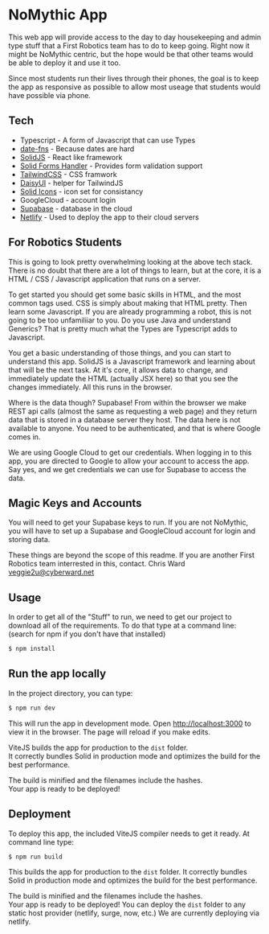 # NoMythic App

This web app will provide access to the day to day housekeeping and admin type stuff that a First Robotics team has to do to keep going. Right now it might be NoMythic centric, but the hope would be that other teams would be able to deploy it and use it too.

Since most students run their lives through their phones, the goal is to keep the app as responsive as possible to allow most useage that students would have possible via phone.

## Tech

-   Typescript - A form of Javascript that can use Types
-   [date-fns](https://date-fns.org) - Because dates are hard
-   [SolidJS](https://www.solidjs.com) - React like framework
-   [Solid Forms Handler](https://solid-form-handler.com/docs/introduction) - Provides form validation support
-   [TailwindCSS](https://tailwindcss.com) - CSS framwork
-   [DaisyUI](https://daisyui.com) - helper for TailwindJS
-   [Solid Icons](https://solid-icons.vercel.app) - icon set for consistancy
-   GoogleCloud - account login
-   [Supabase](https://supabase.com) - database in the cloud
-   [Netlify](https://www.netlify.com/for/web-applications/) - Used to deploy the app to their cloud servers

## For Robotics Students

This is going to look pretty overwhelming looking at the above tech stack. There is no doubt that there are a lot of things to learn, but at the core, it is a HTML / CSS / Javascript application that runs on a server.

To get started you should get some basic skills in HTML, and the most common tags used. CSS is simply about making that HTML pretty. Then learn some Javascript. If you are already programming a robot, this is not going to be too unfamiliiar to you. Do you use Java and understand Generics? That is pretty much what the Types are Typescript adds to Javascript.

You get a basic understanding of those things, and you can start to understand this app. SolidJS is a Javascript framework and learning about that will be the next task. At it's core, it allows data to change, and immediately update the HTML (actually JSX here) so that you see the changes immediately. All this runs in the browser.

Where is the data though? Supabase! From within the browser we make REST api calls (almost the same as requesting a web page) and they return data that is stored in a database server they host. The data here is not available to anyone. You need to be authenticated, and that is where Google comes in.

We are using Google Cloud to get our credentials. When logging in to this app, you are directed to Google to allow your account to access the app. Say yes, and we get credentials we can use for Supabase to access the data.

## Magic Keys and Accounts

You will need to get your Supabase keys to run. If you are not NoMythic, you will have to set up a Supabase and GoogleCloud account for login and storing data.

These things are beyond the scope of this readme. If you are another First Robotics team interrested in this, contact. Chris Ward <veggie2u@cyberward.net>

## Usage

In order to get all of the "Stuff" to run, we need to get our project to download all of the requirements. To do that type at a command line: (search for npm if you don't have that installed)

```bash
$ npm install
```

## Run the app locally

In the project directory, you can type:

```bash
$ npm run dev
```

This will run the app in development mode.
Open [http://localhost:3000](http://localhost:3000) to view it in the browser. The page will reload if you make edits.<br>

ViteJS builds the app for production to the `dist` folder.<br>
It correctly bundles Solid in production mode and optimizes the build for the best performance.

The build is minified and the filenames include the hashes.<br>
Your app is ready to be deployed!

## Deployment

To deploy this app, the included ViteJS compiler needs to get it ready. At command line type:

```bash
$ npm run build
```

This builds the app for production to the `dist` folder.
It correctly bundles Solid in production mode and optimizes the build for the best performance.

The build is minified and the filenames include the hashes.<br>
Your app is ready to be deployed!
You can deploy the `dist` folder to any static host provider (netlify, surge, now, etc.) We are currently deploying via netlify.
